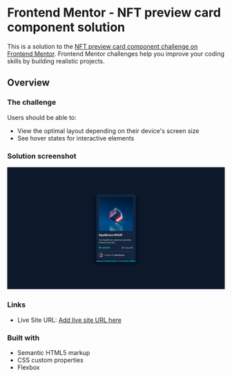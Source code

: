 # Frontend Mentor - NFT preview card component solution

This is a solution to the [NFT preview card component challenge on Frontend Mentor](https://www.frontendmentor.io/challenges/nft-preview-card-component-SbdUL_w0U). Frontend Mentor challenges help you improve your coding skills by building realistic projects. 

## Overview

### The challenge

Users should be able to:

- View the optimal layout depending on their device's screen size
- See hover states for interactive elements

### Solution screenshot

![screenshot](https://github.com/RonanCa/nft-card-component/blob/main/nft-preview-card-component-main/images/screenshot.PNG)


### Links

- Live Site URL: [Add live site URL here](https://your-live-site-url.com)


### Built with

- Semantic HTML5 markup
- CSS custom properties
- Flexbox
